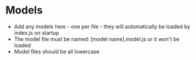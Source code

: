# Models

* Add any models here - one per file - they will automatically be loaded by index.js on startup
* The model file must be named: [model name].model.js or it won't be loaded
* Model files should be all lowercase